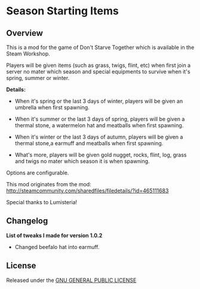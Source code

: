 # Season Starting Items

## Overview

This is a mod for the game of Don't Starve Together which is available in the Steam Workshop. 

Players will be given items (such as grass, twigs, flint, etc) when first join a server no mater which season and special equipments to survive when it's spring, summer or winter.

**Details:**

- When it's spring or the last 3 days of winter, players will be given an umbrella when first spawning.

- When it's summer or the last 3 days of spring, players will be given a thermal stone, a watermelon hat and meatballs when first spawning.

- When it's winter or the last 3 days of autumn, players will be given a thermal stone,a earmuff and meatballs when first spawning.

- What's more, players will be given gold nugget, rocks, flint, log, grass and twigs no mater which season it is when spawning.

Options are configurable.

This mod originates from the mod: http://steamcommunity.com/sharedfiles/filedetails/?id=465111683

Special thanks to Lumisteria!

## Changelog

**List of tweaks I made for version 1.0.2**

- Changed beefalo hat into earmuff.

## License

Released under the [GNU GENERAL PUBLIC LICENSE](https://www.gnu.org/licenses/gpl-3.0.en.html)